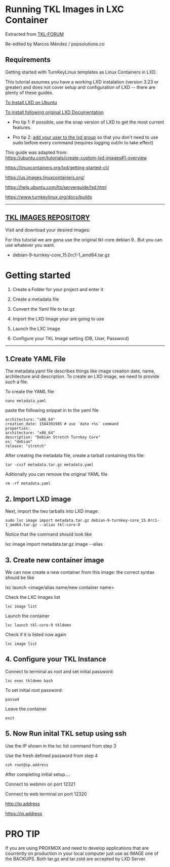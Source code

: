 # Running TKL Images in LXC Container #


Extracted from [TKL-FORUM](https://www.turnkeylinux.org/forum/support/sun-20200405-2332/how-run-turnkey-appliances-lxd-converting-proxmox-lxd-containers)

Re-edited by Marcos Méndez / popsolutions.co

## Requirements ##

Getting started with TurnKeyLinux templates as Linux Containers in LXD.

This tutorial assumes you have a working LXD instalation (version 3.23 or greater) and does not cover setup and configuration of LXD -- there are plenty of these guides.

[To Install LXD on Ubuntu](https://snapcraft.io/lxd)

[To install following original LXD Documentation](https://linuxcontainers.org/lxd/getting-started-cli/)


- Pro tip 1: If possible, use the snap version of LXD to get the most current features.

- Pro tip 2: [add your user to the lxd group](https://linuxize.com/post/how-to-add-user-to-group-in-linux/) so that you don't need to use sudo before every command (requires logging out/in to take effect)

This guide was adapted from:  
https://ubuntu.com/tutorials/create-custom-lxd-images#1-overview

https://linuxcontainers.org/lxd/getting-started-cli/

https://us.images.linuxcontainers.org/

https://help.ubuntu.com/lts/serverguide/lxd.html

https://www.turnkeylinux.org/docs/builds

------------------------
## [TKL IMAGES REPOSITORY](http://mirror.turnkeylinux.org/turnkeylinux/images/proxmox/) 

Visit and download your desired images:

For this tutorial we are gona use the original tkl-core debian 9.. But you can use whatever you want.

- debian-9-turnkey-core_15.0rc1-1_amd64.tar.gz

# Getting started

1. Create a Folder for your project and enter it
   
2. Create a metadata file
   
3. Convert the Yaml file to tar.gz

4. Import the LXD Image your are going to use

5. Launch the LXC Image

6. Configure your TKL Image setting (DB, User, Password)

----

## 1.Create YAML File

 The metadata.yaml file describes things like image creation date, name, architecture and description.
To create an LXD image, we need to provide such a file.

To create the YAML file

```
nano metadata.yaml
```

paste the following snippet in to the yaml file

```
architecture: "x86_64"
creation_date: 1584391985 # use `date +%s` command
properties:
architecture: "x86_64"
description: "Debian Stretch Turnkey Core"
os: "debian"
release: "stretch"
```


After creating the metadata file, create a tarball containing this file:

```
tar -cvzf metadata.tar.gz metadata.yaml
```
Aditionally you can remove the original YAML file

```
rm -rf metadata.yaml
```

## 2. Import LXD image
 
Next, import the two tarballs into LXD image:

```
sudo lxc image import metadata.tar.gz debian-9-turnkey-core_15.0rc1-1_amd64.tar.gz --alias tkl-core-9
```

Notice that the command should look like

lxc image import metadata.tar.gz image --alias 

## 3. Create new container image

We can now create a new container from this image:
the correct syntax should be like 

lxc launch <image/alias name/new container name>

Check the LXC Images list

```
lxc image list
```

Launch the container
```
lxc launch tkl-core-9 tkldemo
```

Check if it is listed now again

```
lxc image list
```

## 4. Configure your TKL Instance


Connect to terminal as root and set initial password:


```
lxc exec tkldemo bash
```
To set initial root password:

```
passwd
```

Leave the container

```
exit
```

## 5. Now Run inital TKL setup using ssh

Use the IP shown in the lxc list command from step 3

Use the fresh defined password from step 4


```
ssh root@ip.address
```

After completing initial setup....

Connect to webmin on port 12321

Connect to web terminal on port 12320

http://ip.address

https://ip.address


# PRO TIP

If you are using PROXMOX and need to develop applications that are courrently on production in your local computer just use as IMAGE one of the BACKUPS. Both tar.gz and tar.zstd are accepted by LXD Server.
